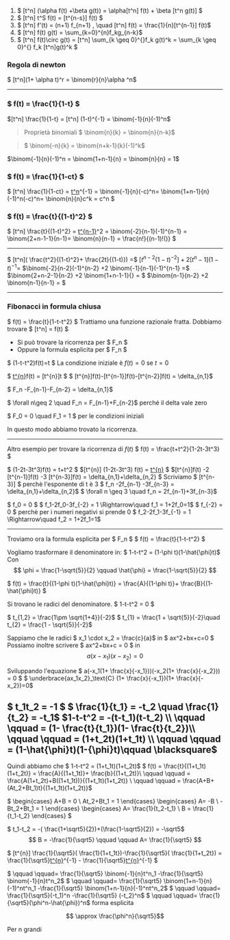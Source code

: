 1. $ [t^n] (\alpha f(t) +\beta g(t)) = \alpha[t^n] f(t) + \beta [t^n g(t)] $
2. $ [t^n] t^S f(t) = [t^{n-s}] f(t) $  
3. $ [t^n] f'(t) = (n+1) f_{n+1} , \quad [t^n] f(t) =  \frac{1}{n}[t^{n-1}] f(t)$
4. $ [t^n] f(t) g(t) =  \sum_{k=0}^{n}f_kg_{n-k}$
5. $ [t^n] f(t)\circ g(t) = [t^n]  \sum_{k \geq 0}^{}f_k g(t)^k =  \sum_{k \geq 0}^{} f_k [t^n]g(t)^k $

### Regola di newton
$ [t^n](1+ \alpha t)^r =  \binom{r}{n}\alpha ^n$

---
### $ f(t) =  \frac{1}{1-t} $
$[t^n]  \frac{1}{1-t} = [t^n] (1-t)^{-1} =  \binom{-1}{n}(-1)^n$
>  Proprietà binomiali
   $ \binom{n}{k} =  \binom{n}{n-k}$

>   $ \binom{-n}{k} =  \binom{n+k-1}{k}(-1)^k$

$\binom{-1}{n}(-1)^n =  \binom{1+n-1}{n} =  \binom{n}{n} = 1$

### $ f(t) = \frac{1}{1-ct} $  
$ [t^n]  \frac{1}{1-ct} = [t^n](1-ct)^{-1} =  \binom{-1}{n}(-c)^n=  \binom{1+n-1}{n}(-1)^n(-c)^n=  \binom{n}{n}c^k = c^n $

### $ f(t) = \frac{t}{(1-t)^2} $  
$ [t^n] \frac{t}{(1-t)^2} = [t^{n-1}](1-t)^2 =  \binom{-2}{n-1}(-1)^{n-1} =  \binom{2+n-1-1}{n-1}=  \binom{n}{n-1} =  \frac{n!}{(n-1)!()} $

---
$ [t^n]( \frac{t^2}{(1-t)^2}+ \frac{2t}{(1-t)}) =$ $[t^{n-2}(1-t)^{-2}]+2[t^n-1](1-t)^{-1} =$ $\binom{-2}{n-2}(-1)^{n-2} +2  \binom{-1}{n-1}(-1)^{n-1} =$  
$\binom{2+n-2-1}{n-2} +2  \binom{1+n-1-1}{}  = $ $\binom{n-1}{n-2} +2  \binom{n-1}{n-1} = $

---
### Fibonacci in formula chiusa
$ f(t) =  \frac{t}{1-t-t^2} $
Trattiamo una funzione razionale fratta. Dobbiamo trovare $ [t^n] = f(t) $
+ Si può trovare la ricorrenza per $ F_n $
+ Oppure la formula esplicita per $ F_n $

$ (1-t-t^2)f(t)=t $
La condizione iniziale è $f(t) = 0$ se $t = 0$    

$ [t^{n}](1-t-t^2)f(t) = [t^{n}]t $
$ [t^{n}]f(t)-[t^{n-1}]f(t)-[t^{n-2}]f(t) = \delta_{n,1}$

$ F_n -F_{n-1}-F_{n-2} = \delta_{n,1}$

$ \forall n\geq 2 \quad F_n = F_{n-1}+F_{n-2}$ perché il delta vale zero

$ F_0 = 0 \quad F_1 = 1 $ per le condizioni iniziali

In questo modo abbiamo trovato la ricorrenza.

---
Altro esempio per trovare la ricorrenza di $f(t)$
$ f(t) =  \frac{t+t^2}{1-2t-3t^3} $     

$ (1-2t-3t^3)f(t) = t+t^2 $
$[t^{n}] (1-2t-3t^3) f(t) = [t^{n}](t+t^2) $
$[t^{n}]f(t) -2 [t^{n-1}]f(t) -3 [t^{n-3}]f(t) = \delta_{n,1}+\delta_{n,2} $
Scriviamo $ [t^{n-3}] $ perchè l'esponente di t è 3
$ f_n -2f_{n-1} -3f_{n-3} = \delta_{n,1}+\delta_{n,2}$
$ \forall n \geq 3 \quad f_n = 2f_{n-1}+3f_{n-3}$

$ f_0 = 0 $
$ f_1-2f_0-3f_{-2} = 1 \Rightarrow\quad f_1 = 1+2f_0=1$
$ f_{-2} = 0 $ perchè per i numeri negativi si prende 0
$ f_2-2f_1-3f_{-1} = 1 \Rightarrow\quad f_2 = 1+2f_1=1$

---
Troviamo ora la formula esplicita per $ F_n $
$ f(t) =  \frac{t}{1-t-t^2} $

Vogliamo trasformare il denominatore in:
$ 1-t-t^2 = (1-\phi t)(1-\hat{\phi}t)$
Con $$ \phi =  \frac{1-\sqrt{5}}{2} \qquad \hat{\phi} =  \frac{1-\sqrt{5}}{2} $$

$ f(t) =  \frac{t}{(1-\phi t)(1-\hat{\phi}t)} =  \frac{A}{(1-\phi t)}+ \frac{B}{(1-\hat{\phi}t)} $

Si trovano le radici del denominatore.
$ 1-t-t^2 = 0 $

$ t_{1,2} =  \frac{1\pm \sqrt{1+4}}{-2}$
$ t_{1} =  \frac{1 + \sqrt{5}}{-2}\quad t_{2} =  \frac{1 - \sqrt{5}}{-2}$

Sappiamo che le radici $ x_1 \cdot x_2 =  \frac{c}{a}$ in $ ax^2+bx+c=0 $  
Possiamo inoltre scrivere $ ax^2+bx+c = 0  $ in
$$ a(x-x_1)(x -x_2)=0 $$

Sviluppando l'equazione
$ a(-x_1(1+ \frac{x}{-x_1}))(-x_2(1+ \frac{x}{-x_2})) = 0 $
$ \underbrace{ax_1x_2}_\text{C}  (1+ \frac{x}{-x_1})(1+ \frac{x}{-x_2})=0$  

$ t_1t_2 = -1 $
$  \frac{1}{t_1} = -t_2 \quad \frac{1}{t_2} = -t_1$
$1-t-t^2 = -(t-t_1)(t-t_2) \\
  \qquad \qquad = (1- \frac{t}{t_1})(1- \frac{t}{t_2})\\
  \qquad \qquad = (1+t_2t)(1+t_1t) \\
  \qquad \qquad = (1-\hat{\phi}t)(1-{\phi}t)\qquad \blacksquare$
---
Quindi abbiamo che $ 1-t-t^2 = (1+t_1t)(1+t_2t)$
$ f(t) =  \frac{t}{(1+t_1t)(1+t_2t)} =  \frac{A}{(1+t_1t)}+ \frac{b}{(1+t_2t)}\\
\qquad \qquad =  \frac{A(1+t_2t)+B((1+t_1t))}{(1+t_1t)(1+t_2t)} \\
\qquad \qquad =  \frac{A+B+ (At_2+Bt_1)t}{(1+t_1t)(1+t_2t)}$

$
\begin{cases}
 A+B = 0 \\ At_2+Bt_1 = 1
\end{cases}
\begin{cases}
 A= -B \\ -Bt_2+Bt_1 = 1
\end{cases}
\begin{cases}
 A=  \frac{1}{t_2-t_1} \\ B =  \frac{1}{t_1-t_2}
\end{cases}
$

$ t_1-t_2 = -( \frac{1+\sqrt5}{2})+(\frac{1-\sqrt5}{2}) = -\sqrt5$
$$ B =  -\frac{1}{\sqrt5} \qquad \qquad A= \frac{1}{\sqrt5} $$

$ [t^{n}]  \frac{1}{\sqrt5}( \frac{1}{1+t_1t})-\frac{1}{\sqrt5}( \frac{1}{1+t_2t}) = \frac{1}{\sqrt5}[t^{n}](1+t_1t)^{-1} - \frac{1}{\sqrt5}[t^{n}](1+t_2t)^{-1} $  

$ \qquad \qquad= \frac{1}{\sqrt5}  \binom{-1}{n}t^n_1 -\frac{1}{\sqrt5}  \binom{-1}{n}t^n_2$
$ \qquad \qquad= \frac{1}{\sqrt5}  \binom{1+n-1}{n}(-1)^nt^n_1 -\frac{1}{\sqrt5}  \binom{1+n-1}{n}(-1)^nt^n_2$
$ \qquad \qquad= \frac{1}{\sqrt5}(-t_1)^n -\frac{1}{\sqrt5} (-t_2)^n$
$ \qquad \qquad=  \frac{1}{\sqrt5}(\phi^n-\hat{\phi})^n$ forma esplicita

$$ \approx  \frac{\phi^n}{\sqrt5}$$

Per n grandi
